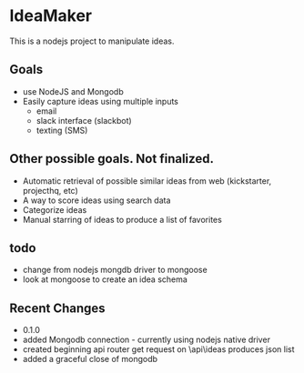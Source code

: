 # IdeaMaker
This is a nodejs project to manipulate ideas.

## Goals
 * use NodeJS and Mongodb 
 * Easily capture ideas using multiple inputs
   * email
   * slack interface (slackbot)
   * texting (SMS)
   
## Other possible goals.  Not finalized.
  * Automatic retrieval of possible similar ideas from web (kickstarter, projecthq, etc)
  * A way to score ideas using search data
  * Categorize ideas
  * Manual starring of ideas to produce a list of favorites
  
## todo
  * change from nodejs mongdb driver to mongoose
  * look at mongoose to create an idea schema

## Recent Changes
  * 0.1.0
  * added Mongodb connection - currently using nodejs native driver
  * created beginning api router get request on \api\ideas produces json list
  * added a graceful close of mongodb
  